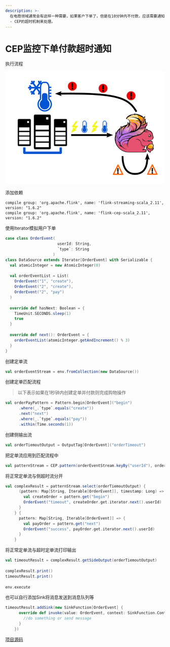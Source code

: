 ```yaml
---
description: >-
  在电商领域通常会有这样一种需要，如果客户下单了，但是在10分钟内不付款，应该需要通知客服，再由客服寻问客户为什么还没有付款，从而提高付款效率，我们可以采用Flink
  - CEP的超时机制来处理。
---
```


# CEP监控下单付款超时通知

执行流程

![](../../../.gitbook/assets/image%20%2831%29.png)

添加依赖

```text
compile group: 'org.apache.flink', name: 'flink-streaming-scala_2.11', version: "1.6.2"
compile group: 'org.apache.flink', name: 'flink-cep-scala_2.11', version: "1.6.2"
```

使用Iterator模拟用户下单

```scala
case class OrderEvent(
                       userId: String,
                       `type`: String
                     )
class DataSource extends Iterator[OrderEvent] with Serializable {
  val atomicInteger = new AtomicInteger(0)

  val orderEventList = List(
    OrderEvent("1", "create"),
    OrderEvent("2", "create"),
    OrderEvent("2", "pay")
  )

  override def hasNext: Boolean = {
    TimeUnit.SECONDS.sleep(1)
    true
  }

  override def next(): OrderEvent = {
    orderEventList(atomicInteger.getAndIncrement() % 3)
  }
}
```

创建定单流

```scala
val orderEventStream = env.fromCollection(new DataSource())
```

创建定单匹配流程

> 以下表示如果在1秒钟内创建定单并付款则完成购物操作

```scala
val orderPayPattern = Pattern.begin[OrderEvent]("begin")
      .where(_.`type`.equals("create"))
      .next("next")
      .where(_.`type`.equals("pay"))
      .within(Time.seconds(1))
```

创建侧输出流

```scala
val orderTiemoutOutput = OutputTag[OrderEvent]("orderTimeout")
```

把定单流应用到匹配流程中

```scala
val patternStream = CEP.pattern(orderEventStream.keyBy("userId"), orderPayPattern)
```

将正常定单流与侧超时流分开

```scala
val complexResult = patternStream.select(orderTiemoutOutput) {
      (pattern: Map[String, Iterable[OrderEvent]], timestamp: Long) => {
        val createOrder = pattern.get("begin")
        OrderEvent("timeout", createOrder.get.iterator.next().userId)
      }
    } {
      pattern: Map[String, Iterable[OrderEvent]] => {
        val payOrder = pattern.get("next")
        OrderEvent("success", payOrder.get.iterator.next().userId)
      }
    }
```

将正常定单流与超时定单流打印输出

```scala
val timeoutResult = complexResult.getSideOutput(orderTiemoutOutput)

complexResult.print()
timeoutResult.print()

env.execute
```

也可以自行添加Sink将消息发送到消息队列等

```scala
timeoutResult.addSink(new SinkFunction[OrderEvent] {
      override def invoke(value: OrderEvent, context: SinkFunction.Context[_]): Unit = {
        //do something or send message
      }
    })
```

[项目源码](https://github.com/dounine/flink-cep-demos/tree/master/order-timeout)

